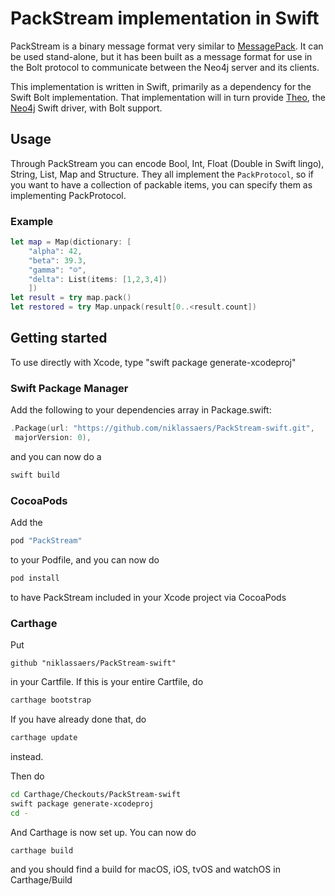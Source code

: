 # PackStream implementation in Swift

PackStream is a binary message format very similar to [MessagePack](http://msgpack.org). It can be used stand-alone, but it has been built as a message format for use in the Bolt protocol to communicate between the Neo4j server and its clients.

This implementation is written in Swift, primarily as a dependency for the Swift Bolt implementation. That implementation will in turn provide [Theo](https://github.com/graphstory/neo4j-ios), the [Neo4j](https://neo4j.com) Swift driver, with Bolt support.

## Usage
Through PackStream you can encode Bool, Int, Float (Double in Swift lingo), String, List, Map and Structure. They all implement the `PackProtocol`, so if you want to have a collection of packable items, you can specify them as implementing PackProtocol. 

### Example

```swift
let map = Map(dictionary: [
    "alpha": 42,
    "beta": 39.3,
    "gamma": "☺",
    "delta": List(items: [1,2,3,4])
    ])
let result = try map.pack()
let restored = try Map.unpack(result[0..<result.count])
```

## Getting started

To use directly with Xcode, type "swift package generate-xcodeproj"


### Swift Package Manager
Add the following to your dependencies array in Package.swift:
```swift
.Package(url: "https://github.com/niklassaers/PackStream-swift.git",
 majorVersion: 0),
```
and you can now do a
```bash
swift build
```

### CocoaPods
Add the 
```ruby
pod "PackStream"
```
to your Podfile, and you can now do
```bash
pod install
```
to have PackStream included in your Xcode project via CocoaPods

### Carthage
Put 
```ogdl
github "niklassaers/PackStream-swift"
```
in your Cartfile. If this is your entire Cartfile, do
```bash
carthage bootstrap
```
If you have already done that, do
```bash
carthage update
```
instead.

Then do 
```bash
cd Carthage/Checkouts/PackStream-swift
swift package generate-xcodeproj
cd -
```

And Carthage is now set up. You can now do
```bash
carthage build
```
and you should find a build for macOS, iOS, tvOS and watchOS in Carthage/Build